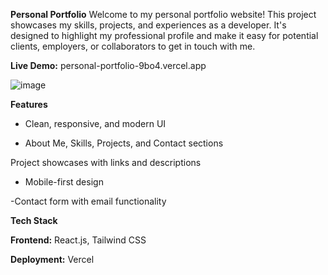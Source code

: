 
**Personal Portfolio**
Welcome to my personal portfolio website! This project showcases my skills, projects, and experiences as a developer. It's designed to highlight my professional profile and make it easy for potential clients, employers, or collaborators to get in touch with me.

**Live Demo:** personal-portfolio-9bo4.vercel.app

![image](https://github.com/user-attachments/assets/ff5d5a8d-6ab8-41bf-98ea-6a18de046b89)


**Features**
- Clean, responsive, and modern UI

- About Me, Skills, Projects, and Contact sections

Project showcases with links and descriptions

- Mobile-first design

-Contact form with email functionality

**Tech Stack**

**Frontend:** React.js, Tailwind CSS

**Deployment:** Vercel
